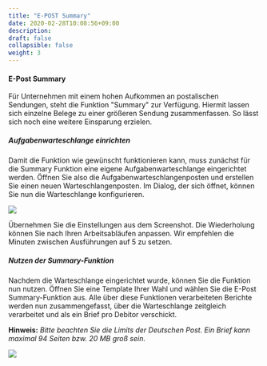 ```yaml
---
title: "E-POST Summary"
date: 2020-02-28T10:08:56+09:00
description: 
draft: false
collapsible: false
weight: 3
---
```


#### E-Post Summary

Für Unternehmen mit einem hohen Aufkommen an postalischen Sendungen, steht die Funktion "Summary" zur Verfügung. Hiermit lassen sich einzelne Belege zu einer größeren Sendung zusammenfassen. So lässt sich noch eine weitere Einsparung erzielen.

##### Aufgabenwarteschlange einrichten

Damit die Funktion wie gewünscht funktionieren kann, muss zunächst für die Summary Funktion eine eigene Aufgabenwarteschlange eingerichtet werden. Öffnen Sie also die Aufgabenwarteschlangenposten und erstellen Sie einen neuen Warteschlangenposten. Im Dialog, der sich öffnet, können Sie nun die Warteschlange konfigurieren.

![](/images/connectornav/epost/summary_queue.png)

Übernehmen Sie die Einstellungen aus dem Screenshot. Die Wiederholung können Sie nach Ihren Arbeitsabläufen anpassen. Wir empfehlen die Minuten zwischen Ausführungen auf 5 zu setzen.

##### Nutzen der Summary-Funktion

Nachdem die Warteschlange eingerichtet wurde, können Sie die Funktion nun nutzen. Öffnen Sie eine Template Ihrer Wahl und wählen Sie die E-Post Summary-Funktion aus. Alle über diese Funktionen verarbeiteten Berichte werden nun zusammengefasst, über die Warteschlange zeitgleich verarbeitet und als ein Brief pro Debitor verschickt.

**Hinweis:** *Bitte beachten Sie die Limits der Deutschen Post. Ein Brief kann maximal 94 Seiten bzw. 20 MB groß sein.*

![](/images/connectornav/epost/summary_nutzen.png)